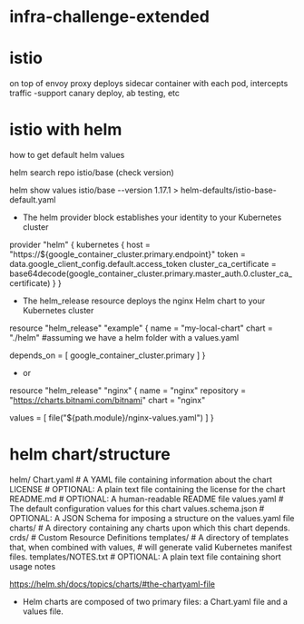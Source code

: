 # infra-challenge-extended

# istio
on top of envoy proxy
deploys sidecar container with each pod, intercepts traffic
-support canary deploy, ab testing, etc

# istio with helm
how to get default helm values 

helm search repo istio/base (check version)

helm show values istio/base --version 1.17.1 > helm-defaults/istio-base-default.yaml

- The helm provider block establishes your identity to your Kubernetes cluster

provider "helm" {
  kubernetes {
    host                   = "https://${google_container_cluster.primary.endpoint}"
    token                  = data.google_client_config.default.access_token
    cluster_ca_certificate = base64decode(google_container_cluster.primary.master_auth.0.cluster_ca_certificate)
  }
}

- The helm_release resource deploys the nginx Helm chart to your Kubernetes cluster

resource "helm_release" "example" {
  name  = "my-local-chart"
  chart = "./helm" #assuming we have a helm folder with a values.yaml

  depends_on = [
    google_container_cluster.primary
  ]
}

- or 

resource "helm_release" "nginx" {
  name       = "nginx"
  repository = "https://charts.bitnami.com/bitnami"
  chart      = "nginx"

  values = [
    file("${path.module}/nginx-values.yaml")
  ]
}

# helm chart/structure

helm/
  Chart.yaml          # A YAML file containing information about the chart
  LICENSE             # OPTIONAL: A plain text file containing the license for the chart
  README.md           # OPTIONAL: A human-readable README file
  values.yaml         # The default configuration values for this chart
  values.schema.json  # OPTIONAL: A JSON Schema for imposing a structure on the values.yaml file
  charts/             # A directory containing any charts upon which this chart depends.
  crds/               # Custom Resource Definitions
  templates/          # A directory of templates that, when combined with values,
                      # will generate valid Kubernetes manifest files.
  templates/NOTES.txt # OPTIONAL: A plain text file containing short usage notes

https://helm.sh/docs/topics/charts/#the-chartyaml-file


- Helm charts are composed of two primary files: a Chart.yaml file and a values file.


